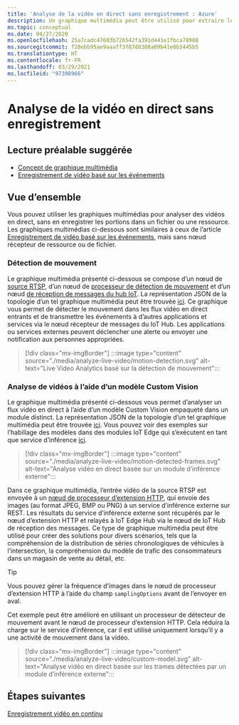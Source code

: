 ```yaml
---
title: 'Analyse de la vidéo en direct sans enregistrement : Azure'
description: Un graphique multimédia peut être utilisé pour extraire les analyses d’un flux vidéo en direct, sans avoir à les enregistrer en périphérie ou dans le cloud en toute simplicité. Cet article aborde ce concept.
ms.topic: conceptual
ms.date: 04/27/2020
ms.openlocfilehash: 25a7cadc47603b726542fa391d441e1fbca78908
ms.sourcegitcommit: f28ebb95ae9aaaff3f87d8388a09b41e0b3445b5
ms.translationtype: HT
ms.contentlocale: fr-FR
ms.lasthandoff: 03/29/2021
ms.locfileid: "97398966"
---
```

# <a name="analyzing-live-video-without-any-recording"></a>Analyse de la vidéo en direct sans enregistrement

## <a name="suggested-pre-reading"></a>Lecture préalable suggérée 

* [Concept de graphique multimédia](media-graph-concept.md)
* [Enregistrement de vidéo basé sur les événements](event-based-video-recording-concept.md)

## <a name="overview"></a>Vue d’ensemble  

Vous pouvez utiliser les graphiques multimédias pour analyser des vidéos en direct, sans en enregistrer les portions dans un fichier ou une ressource. Les graphiques multimédias ci-dessous sont similaires à ceux de l’article [Enregistrement de vidéo basé sur les événements](event-based-video-recording-concept.md), mais sans nœud récepteur de ressource ou de fichier.

### <a name="motion-detection"></a>Détection de mouvement

Le graphique multimédia présenté ci-dessous se compose d’un nœud de [source RTSP](media-graph-concept.md#rtsp-source), d’un nœud de [processeur de détection de mouvement](media-graph-concept.md#motion-detection-processor) et d’un nœud [de réception de messages du hub IoT](media-graph-concept.md#iot-hub-message-sink). La représentation JSON de la topologie d’un tel graphique multimédia peut être trouvée [ici](https://github.com/Azure/live-video-analytics/blob/master/MediaGraph/topologies/motion-detection/topology.json). Ce graphique vous permet de détecter le mouvement dans les flux vidéo en direct entrants et de transmettre les événements à d’autres applications et services via le nœud récepteur de messages du IoT Hub. Les applications ou services externes peuvent déclencher une alerte ou envoyer une notification aux personnes appropriées.

> [!div class="mx-imgBorder"]
> :::image type="content" source="./media/analyze-live-video/motion-detection.svg" alt-text="Live Video Analytics basé sur la détection de mouvement":::

### <a name="analyzing-video-using-a-custom-vision-model"></a>Analyse de vidéos à l’aide d’un modèle Custom Vision 

Le graphique multimédia présenté ci-dessous vous permet d’analyser un flux vidéo en direct à l’aide d’un modèle Custom Vision empaqueté dans un module distinct. La représentation JSON de la topologie d’un tel graphique multimédia peut être trouvée [ici](https://github.com/Azure/live-video-analytics/blob/master/MediaGraph/topologies/httpExtension/topology.json). Vous pouvez voir des exemples sur l’habillage des modèles dans des modules IoT Edge qui s’exécutent en tant que service d’inférence [ici](https://github.com/Azure/live-video-analytics/tree/master/utilities/video-analysis).

> [!div class="mx-imgBorder"]
> :::image type="content" source="./media/analyze-live-video/motion-detected-frames.svg" alt-text="Analyse vidéo en direct basée sur un module d’inférence externe":::

Dans ce graphique multimédia, l’entrée vidéo de la source RTSP est envoyée à un [nœud de processeur d’extension HTTP](media-graph-concept.md#http-extension-processor), qui envoie des images (au format JPEG, BMP ou PNG) à un service d’inférence externe sur REST. Les résultats du service d’inférence externe sont récupérés par le nœud d’extension HTTP et relayés à IoT Edge Hub via le nœud de IoT Hub de réception des messages. Ce type de graphique multimédia peut être utilisé pour créer des solutions pour divers scénarios, tels que la compréhension de la distribution de séries chronologiques de véhicules à l’intersection, la compréhension du modèle de trafic des consommateurs dans un magasin de vente au détail, etc.
>[!TIP]
> Vous pouvez gérer la fréquence d’images dans le nœud de processeur d’extension HTTP à l’aide du champ `samplingOptions` avant de l’envoyer en aval.

Cet exemple peut être amélioré en utilisant un processeur de détecteur de mouvement avant le nœud de processeur d’extension HTTP. Cela réduira la charge sur le service d’inférence, car il est utilisé uniquement lorsqu’il y a une activité de mouvement dans la vidéo.

> [!div class="mx-imgBorder"]
> :::image type="content" source="./media/analyze-live-video/custom-model.svg" alt-text="Analyse vidéo en direct basée sur les trames détectées par un module d’inférence externe":::

## <a name="next-steps"></a>Étapes suivantes

[Enregistrement vidéo en continu](continuous-video-recording-concept.md)
